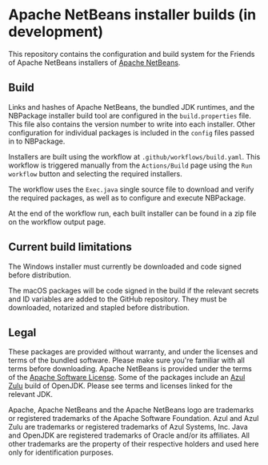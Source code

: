# Apache NetBeans installer builds (in development)

This repository contains the configuration and build system for the
Friends of Apache NetBeans installers of [Apache NetBeans](https://netbeans.apache.org).

## Build

Links and hashes of Apache NetBeans, the bundled JDK runtimes, and the NBPackage
installer build tool are configured in the `build.properties` file. This file
also contains the version number to write into each installer. Other configuration
for individual packages is included in the `config` files passed in to NBPackage.

Installers are built using the workflow at `.github/workflows/build.yaml`. This
workflow is triggered manually from the `Actions/Build` page using the
`Run workflow` button and selecting the required installers.

The workflow uses the `Exec.java` single source file to download and verify the
required packages, as well as to configure and execute NBPackage.

At the end of the workflow run, each built installer can be found in a zip file
on the workflow output page.

## Current build limitations

The Windows installer must currently be downloaded and code signed before
distribution.

The macOS packages will be code signed in the build if the relevant secrets and
ID variables are added to the GitHub repository. They must be downloaded,
notarized and stapled before distribution.

## Legal

These packages are provided without warranty, and under the licenses and terms of
the bundled software. Please make sure you're familiar with all terms before downloading.
Apache NetBeans is provided under the terms of the
[Apache Software License](https://github.com/apache/netbeans/blob/master/LICENSE).
Some of the packages include an [Azul Zulu](https://www.azul.com/downloads/) build of OpenJDK.
Please see terms and licenses linked for the relevant JDK.

Apache, Apache NetBeans and the Apache NetBeans logo are trademarks or registered
trademarks of the Apache Software Foundation. Azul and Azul Zulu are trademarks or
registered trademarks of Azul Systems, Inc. Java and OpenJDK are registered trademarks
of Oracle and/or its affiliates. All other trademarks are the property of their
respective holders and used here only for identification purposes.
